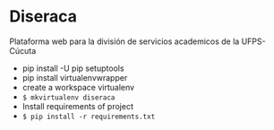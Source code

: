 # Diseraca
Plataforma web para la división de servicios academicos de la UFPS-Cúcuta

* pip install -U pip setuptools
* pip install virtualenvwrapper
* create a workspace virtualenv
* `$ mkvirtualenv diseraca`
* Install requirements of project
* `$ pip install -r requirements.txt`